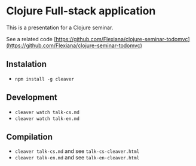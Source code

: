 Clojure Full-stack application
==============================

This is a presentation for a Clojure seminar.

See a related code
[https://github.com/Flexiana/clojure-seminar-todomvc](https://github.com/Flexiana/clojure-seminar-todomvc)

Instalation
-----------

* `npm install -g cleaver`

Development
-----------

* `cleaver watch talk-cs.md`
* `cleaver watch talk-en.md`

Compilation
-----------

* `cleaver talk-cs.md` and see `talk-cs-cleaver.html`
* `cleaver talk-en.md` and see `talk-en-cleaver.html`
